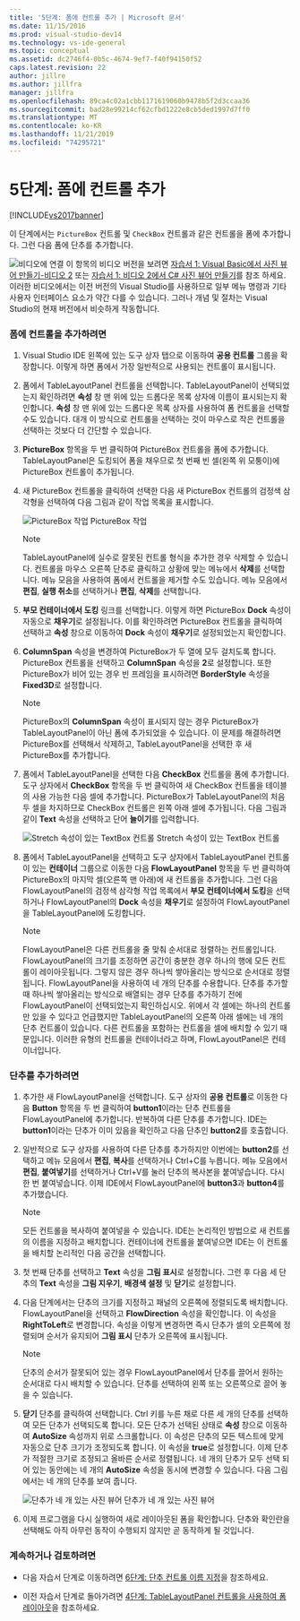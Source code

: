 ```yaml
---
title: '5단계: 폼에 컨트롤 추가 | Microsoft 문서'
ms.date: 11/15/2016
ms.prod: visual-studio-dev14
ms.technology: vs-ide-general
ms.topic: conceptual
ms.assetid: dc2746f4-0b5c-4674-9ef7-f40f94150f52
caps.latest.revision: 22
author: jillre
ms.author: jillfra
manager: jillfra
ms.openlocfilehash: 89ca4c02a1cbb1171619060b9478b5f2d3ccaa36
ms.sourcegitcommit: bad28e99214cf62cfbd1222e8cb5ded1997d7ff0
ms.translationtype: MT
ms.contentlocale: ko-KR
ms.lasthandoff: 11/21/2019
ms.locfileid: "74295721"
---
```

# <a name="step-5-add-controls-to-your-form"></a>5단계: 폼에 컨트롤 추가
[!INCLUDE[vs2017banner](../includes/vs2017banner.md)]

이 단계에서는 `PictureBox` 컨트롤 및 `CheckBox` 컨트롤과 같은 컨트롤을 폼에 추가합니다. 그런 다음 폼에 단추를 추가합니다.

 ![비디오에 연결](../data-tools/media/playvideo.gif "링크 playvideo 보려면") 이 항목의 비디오 버전을 보려면 [자습서 1: Visual Basic에서 사진 뷰어 만들기-비디오 2](https://go.microsoft.com/fwlink/?LinkId=205211) 또는 [자습서 1: 비디오 2에서 C# 사진 뷰어 만들기](https://go.microsoft.com/fwlink/?LinkId=205200)를 참조 하세요. 이러한 비디오에서는 이전 버전의 Visual Studio를 사용하므로 일부 메뉴 명령과 기타 사용자 인터페이스 요소가 약간 다를 수 있습니다. 그러나 개념 및 절차는 Visual Studio의 현재 버전에서 비슷하게 작동합니다.

### <a name="to-add-controls-to-your-form"></a>폼에 컨트롤을 추가하려면

1. Visual Studio IDE 왼쪽에 있는 도구 상자 탭으로 이동하여 **공용 컨트롤** 그룹을 확장합니다. 이렇게 하면 폼에서 가장 일반적으로 사용되는 컨트롤이 표시됩니다.

2. 폼에서 TableLayoutPanel 컨트롤을 선택합니다. TableLayoutPanel이 선택되었는지 확인하려면 **속성** 창 맨 위에 있는 드롭다운 목록 상자에 이름이 표시되는지 확인합니다. **속성** 창 맨 위에 있는 드롭다운 목록 상자를 사용하여 폼 컨트롤을 선택할 수도 있습니다. 대개 이 방식으로 컨트롤을 선택하는 것이 마우스로 작은 컨트롤을 선택하는 것보다 더 간단할 수 있습니다.

3. **PictureBox** 항목을 두 번 클릭하여 PictureBox 컨트롤을 폼에 추가합니다. TableLayoutPanel은 도킹되어 폼을 채우므로 첫 번째 빈 셀(왼쪽 위 모퉁이)에 PictureBox 컨트롤이 추가됩니다.

4. 새 PictureBox 컨트롤을 클릭하여 선택한 다음 새 PictureBox 컨트롤의 검정색 삼각형을 선택하여 다음 그림과 같이 작업 목록을 표시합니다.

     ![PictureBox 작업](../ide/media/express-pictureboxtasks.png "Express_PictureBoxTasks") PictureBox 작업

    > [!NOTE]
    > TableLayoutPanel에 실수로 잘못된 컨트롤 형식을 추가한 경우 삭제할 수 있습니다. 컨트롤을 마우스 오른쪽 단추로 클릭하고 상황에 맞는 메뉴에서 **삭제**를 선택합니다. 메뉴 모음을 사용하여 폼에서 컨트롤을 제거할 수도 있습니다. 메뉴 모음에서 **편집**, **실행 취소**를 선택하거나 **편집**, **삭제**를 선택합니다.

5. **부모 컨테이너에서 도킹** 링크를 선택합니다. 이렇게 하면 PictureBox **Dock** 속성이 자동으로 **채우기**로 설정됩니다. 이를 확인하려면 PictureBox 컨트롤을 클릭하여 선택하고 **속성** 창으로 이동하여 **Dock** 속성이 **채우기**로 설정되었는지 확인합니다.

6. **ColumnSpan** 속성을 변경하여 PictureBox가 두 열에 모두 걸치도록 합니다. PictureBox 컨트롤을 선택하고 **ColumnSpan** 속성을 **2**로 설정합니다. 또한 PictureBox가 비어 있는 경우 빈 프레임을 표시하려면 **BorderStyle** 속성을 **Fixed3D**로 설정합니다.

    > [!NOTE]
    > PictureBox의 **ColumnSpan** 속성이 표시되지 않는 경우 PictureBox가 TableLayoutPanel이 아닌 폼에 추가되었을 수 있습니다. 이 문제를 해결하려면 PictureBox를 선택해서 삭제하고, TableLayoutPanel을 선택한 후 새 PictureBox를 추가합니다.

7. 폼에서 TableLayoutPanel을 선택한 다음 **CheckBox** 컨트롤을 폼에 추가합니다. 도구 상자에서 **CheckBox** 항목을 두 번 클릭하여 새 CheckBox 컨트롤을 테이블의 사용 가능한 다음 셀에 추가합니다. PictureBox가 TableLayoutPanel의 처음 두 셀을 차지하므로 CheckBox 컨트롤은 왼쪽 아래 셀에 추가됩니다. 다음 그림과 같이 **Text** 속성을 선택하고 단어 **늘이기**를 입력합니다.

     ![Stretch 속성이 있는 TextBox 컨트롤](../ide/media/express-pictureviewercheckbox.png "Express_PictureViewerCheckbox") Stretch 속성이 있는 TextBox 컨트롤

8. 폼에서 TableLayoutPanel을 선택하고 도구 상자에서 TableLayoutPanel 컨트롤이 있는 **컨테이너** 그룹으로 이동한 다음 **FlowLayoutPanel** 항목을 두 번 클릭하여 PictureBox의 마지막 셀(오른쪽 맨 아래)에 새 컨트롤을 추가합니다. 그런 다음 FlowLayoutPanel의 검정색 삼각형 작업 목록에서 **부모 컨테이너에서 도킹**을 선택하거나 FlowLayoutPanel의 **Dock** 속성을 **채우기**로 설정하여 FlowLayoutPanel을 TableLayoutPanel에 도킹합니다.

    > [!NOTE]
    > FlowLayoutPanel은 다른 컨트롤을 줄 맞춰 순서대로 정렬하는 컨트롤입니다. FlowLayoutPanel의 크기를 조정하면 공간이 충분한 경우 하나의 행에 모든 컨트롤이 레이아웃됩니다. 그렇지 않은 경우 하나씩 쌓아올리는 방식으로 순서대로 정렬됩니다. FlowLayoutPanel을 사용하여 네 개의 단추를 수용합니다. 단추를 추가할 때 하나씩 쌓아올리는 방식으로 배열되는 경우 단추를 추가하기 전에 FlowLayoutPanel이 선택되었는지 확인하십시오. 위에서 각 셀에는 하나의 컨트롤만 있을 수 있다고 언급했지만 TableLayoutPanel의 오른쪽 아래 셀에는 네 개의 단추 컨트롤이 있습니다. 다른 컨트롤을 포함하는 컨트롤을 셀에 배치할 수 있기 때문입니다. 이러한 유형의 컨트롤을 컨테이너라고 하며, FlowLayoutPanel은 컨테이너입니다.

### <a name="to-add-buttons"></a>단추를 추가하려면

1. 추가한 새 FlowLayoutPanel을 선택합니다. 도구 상자의 **공용 컨트롤**로 이동한 다음 **Button** 항목을 두 번 클릭하여 **button1**이라는 단추 컨트롤을 FlowLayoutPanel에 추가합니다. 반복하여 다른 단추를 추가합니다. IDE는 **button1**이라는 단추가 이미 있음을 확인하고 다음 단추인 **button2**를 호출합니다.

2. 일반적으로 도구 상자를 사용하여 다른 단추를 추가하지만 이번에는 **button2**를 선택하고 메뉴 모음에서 **편집**, **복사**를 선택하거나 Ctrl+C를 누릅니다. 메뉴 모음에서 **편집**, **붙여넣기**를 선택하거나 Ctrl+V를 눌러 단추의 복사본을 붙여넣습니다. 다시 한 번 붙여넣습니다. 이제 IDE에서 FlowLayoutPanel에 **button3**과 **button4**를 추가했습니다.

    > [!NOTE]
    > 모든 컨트롤을 복사하여 붙여넣을 수 있습니다. IDE는 논리적인 방법으로 새 컨트롤의 이름을 지정하고 배치합니다. 컨테이너에 컨트롤을 붙여넣으면 IDE는 이 컨트롤을 배치할 논리적인 다음 공간을 선택합니다.

3. 첫 번째 단추를 선택하고 **Text** 속성을 **그림 표시**로 설정합니다. 그런 후 다음 세 단추의 **Text** 속성을 **그림 지우기**, **배경색 설정** 및 **닫기**로 설정합니다.

4. 다음 단계에서는 단추의 크기를 지정하고 패널의 오른쪽에 정렬되도록 배치합니다. FlowLayoutPanel을 선택하고 **FlowDirection** 속성을 확인합니다. 이 속성을 **RightToLeft**로 변경합니다. 속성을 이렇게 변경하면 즉시 단추가 셀의 오른쪽에 정렬되며 순서가 유지되어 **그림 표시** 단추가 오른쪽에 표시됩니다.

    > [!NOTE]
    > 단추의 순서가 잘못되어 있는 경우 FlowLayoutPanel에서 단추를 끌어서 원하는 순서대로 다시 배치할 수 있습니다. 단추를 선택하여 왼쪽 또는 오른쪽으로 끌어 놓을 수 있습니다.

5. **닫기** 단추를 클릭하여 선택합니다. Ctrl 키를 누른 채로 다른 세 개의 단추를 선택하여 모든 단추가 선택되도록 합니다. 모든 단추가 선택된 상태로 **속성** 창으로 이동하여 **AutoSize** 속성까지 위로 스크롤합니다. 이 속성은 단추의 모든 텍스트에 맞게 자동으로 단추 크기가 조정되도록 합니다. 이 속성을 **true**로 설정합니다. 이제 단추가 적절한 크기로 조정되고 올바른 순서로 정렬됩니다. 네 개의 단추가 모두 선택 되어 있는 동안에는 네 개의 **AutoSize** 속성을 동시에 변경할 수 있습니다. 다음 그림에서는 네 개의 단추를 보여 줍니다.

     ![단추가 네 개 있는 사진 뷰어](../ide/media/express-autosize.png "Express_AutoSize") 단추가 네 개 있는 사진 뷰어

6. 이제 프로그램을 다시 실행하여 새로 레이아웃된 폼을 확인합니다. 단추와 확인란을 선택해도 아직 아무런 동작이 수행되지 않지만 곧 동작하게 될 것입니다.

### <a name="to-continue-or-review"></a>계속하거나 검토하려면

- 다음 자습서 단계로 이동하려면 [6단계: 단추 컨트롤 이름 지정](../ide/step-6-name-your-button-controls.md)을 참조하세요.

- 이전 자습서 단계로 돌아가려면 [4단계: TableLayoutPanel 컨트롤을 사용하여 폼 레이아웃](../ide/step-4-lay-out-your-form-with-a-tablelayoutpanel-control.md)을 참조하세요.
